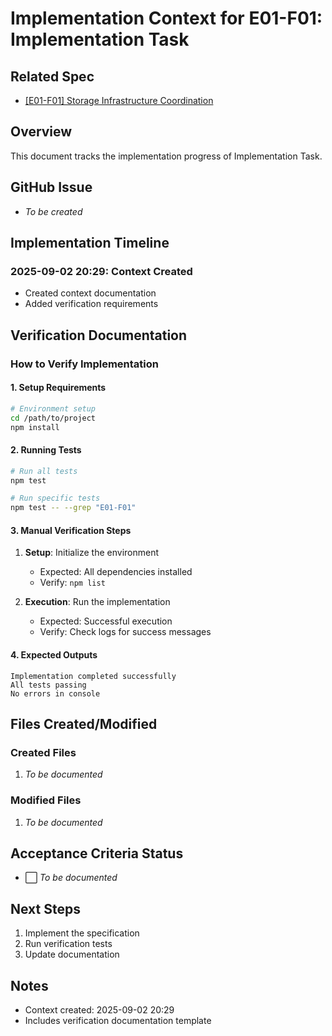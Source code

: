 # Implementation Context for E01-F01: Implementation Task

## Related Spec

- [[E01-F01] Storage Infrastructure Coordination](./E01-F01.spec.md)

## Overview

This document tracks the implementation progress of Implementation Task.

## GitHub Issue

- _To be created_

## Implementation Timeline

### 2025-09-02 20:29: Context Created

- Created context documentation
- Added verification requirements

## Verification Documentation

### How to Verify Implementation

#### 1. Setup Requirements

```bash
# Environment setup
cd /path/to/project
npm install
```

#### 2. Running Tests

```bash
# Run all tests
npm test

# Run specific tests
npm test -- --grep "E01-F01"
```

#### 3. Manual Verification Steps

1. **Setup**: Initialize the environment
   - Expected: All dependencies installed
   - Verify: `npm list`

2. **Execution**: Run the implementation
   - Expected: Successful execution
   - Verify: Check logs for success messages

#### 4. Expected Outputs

```
Implementation completed successfully
All tests passing
No errors in console
```

## Files Created/Modified

### Created Files

1. _To be documented_

### Modified Files

1. _To be documented_

## Acceptance Criteria Status

- ⬜ _To be documented_

## Next Steps

1. Implement the specification
2. Run verification tests
3. Update documentation

## Notes

- Context created: 2025-09-02 20:29
- Includes verification documentation template
